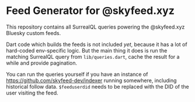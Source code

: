 # Feed Generator for @skyfeed.xyz

This repository contains all SurrealQL queries powering the @skyfeed.xyz Bluesky custom feeds.

Dart code which builds the feeds is not included *yet*, because it has a lot of hard-coded env-specific logic. But the main thing it does is run the matching SurrealQL query from `lib/queries.dart`, cache the result for a while and provide pagination.

You can run the queries yourself if you have an instance of https://github.com/skyfeed-dev/indexer running somewhere, including historical follow data. `$feeduserdid` needs to be replaced with the DID of the user visiting the feed.